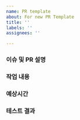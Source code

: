 ```yaml
---
name: PR template
about: For new PR Template
title: ''
labels: ''
assignees: ''

---
```


### 이슈 및 PR 설명

### 작업 내용

### 예상시간

### 테스트 결과
